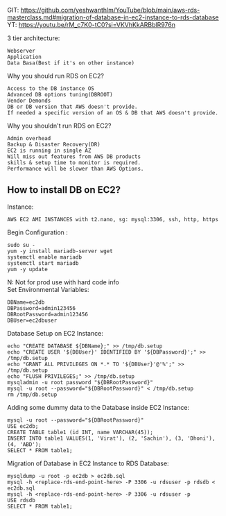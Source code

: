 GIT: https://github.com/yeshwanthlm/YouTube/blob/main/aws-rds-masterclass.md#migration-of-database-in-ec2-instance-to-rds-database  
YT: https://youtu.be/rM_c7K0-tC0?si=VKVhKkARBblR976n

3 tier architecture:
```
Webserver
Application
Data Basa(Best if it's on other instance)
```
Why you should run RDS on EC2?
```
Access to the DB instance OS
Advanced DB options tuning(DBROOT)
Vendor Demonds
DB or DB version that AWS doesn't provide.
If needed a specific version of an OS & DB that AWS doesn't provide.
```
Why you shouldn't run RDS on EC2?
```
Admin overhead
Backup & Disaster Recovery(DR)
EC2 is running in single AZ
Will miss out features from AWS DB products
skills & setup time to monitor is required.
Performance will be slower than AWS Options.
```
How to install DB on EC2?
---------------------
Instance: 
```
AWS EC2 AMI INSTANCES with t2.nano, sg: mysql:3306, ssh, http, https
```
Begin Configuration :
```
sudo su -
yum -y install mariadb-server wget
systemctl enable mariadb
systemctl start mariadb
yum -y update
```
N: Not for prod use with hard code info  
Set Environmental Variables:
```
DBName=ec2db
DBPassword=admin123456
DBRootPassword=admin123456
DBUser=ec2dbuser
```
Database Setup on EC2 Instance:
```
echo "CREATE DATABASE ${DBName};" >> /tmp/db.setup
echo "CREATE USER '${DBUser}' IDENTIFIED BY '${DBPassword}';" >> /tmp/db.setup
echo "GRANT ALL PRIVILEGES ON *.* TO '${DBUser}'@'%';" >> /tmp/db.setup
echo "FLUSH PRIVILEGES;" >> /tmp/db.setup
mysqladmin -u root password "${DBRootPassword}"
mysql -u root --password="${DBRootPassword}" < /tmp/db.setup
rm /tmp/db.setup
```
Adding some dummy data to the Database inside EC2 Instance:
```
mysql -u root --password="${DBRootPassword}"
USE ec2db;
CREATE TABLE table1 (id INT, name VARCHAR(45));
INSERT INTO table1 VALUES(1, 'Virat'), (2, 'Sachin'), (3, 'Dhoni'), (4, 'ABD');
SELECT * FROM table1;
```
Migration of Database in EC2 Instance to RDS Database:
```
mysqldump -u root -p ec2db > ec2db.sql
mysql -h <replace-rds-end-point-here> -P 3306 -u rdsuser -p rdsdb < ec2db.sql
mysql -h <replace-rds-end-point-here> -P 3306 -u rdsuser -p
USE rdsdb
SELECT * FROM table1;
```
